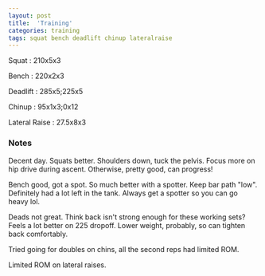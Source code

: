 ```yaml
---
layout: post
title:  'Training'
categories: training
tags: squat bench deadlift chinup lateralraise
---
```


Squat       :   210x5x3

Bench       :   220x2x3

Deadlift    :   285x5;225x5

Chinup      :   95x1x3;0x12

Lateral Raise   :   27.5x8x3

### Notes

Decent day. Squats better. Shoulders down, tuck the pelvis. Focus more on hip drive
during ascent. Otherwise, pretty good, can progress!

Bench good, got a spot. So much better with a spotter. Keep bar path "low". Definitely
had a lot left in the tank. Always get a spotter so you can go heavy lol.

Deads not great. Think back isn't strong enough for these working sets? Feels a lot
better on 225 dropoff. Lower weight, probably, so can tighten back comfortably.

Tried going for doubles on chins, all the second reps had limited ROM.

Limited ROM on lateral raises.
